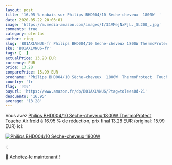 ```yaml
---
layout: post
title: '16.95 % rabais sur Philips BHD004/10 Sèche-cheveux  1800W  '
date: 2020-05-22 20:03:01
image: 'https://m.media-amazon.com/images/I/31VMejNxPjL._SL200_.jpg'
comments: true
category: ofertas
author: ring
slug: 'B01AXLVNU6-fr Philips BHD004/10 Sèche-cheveux 1800W ThermoProtect Touche...'
sku: 'B01AXLVNU6-fr'
tags: [  ]
actualPrice: 13.28 EUR
currency: EUR
price: 13.28
comparePrice: 15.99 EUR
prodname: 'Philips BHD004/10 Sèche-cheveux  1800W  ThermoProtect  Touche Air froid'
country: 'fr'
flag: '🇫🇷'
buyurl: 'https://www.amazon.fr/dp/B01AXLVNU6/?tag=tolees0d-21'
descuento: '16.95'
average: '13.28'
---
```


Vous avez [Philips BHD004/10 Sèche-cheveux  1800W  ThermoProtect  Touche Air froid](https://www.amazon.fr/dp/B01AXLVNU6/?tag=tolees0d-21)  à  16.95 % de réduction, prix final  13.28 EUR (original: 15.99 EUR) ici:

[![Philips BHD004/10 Sèche-cheveux  1800W  ](https://m.media-amazon.com/images/I/31VMejNxPjL._SL200_.jpg)](https://www.amazon.fr/dp/B01AXLVNU6/?tag=tolees0d-21)

ℹ️:


[🛒 Achetez-le maintenant!!](https://www.amazon.fr/dp/B01AXLVNU6/?tag=tolees0d-21)
